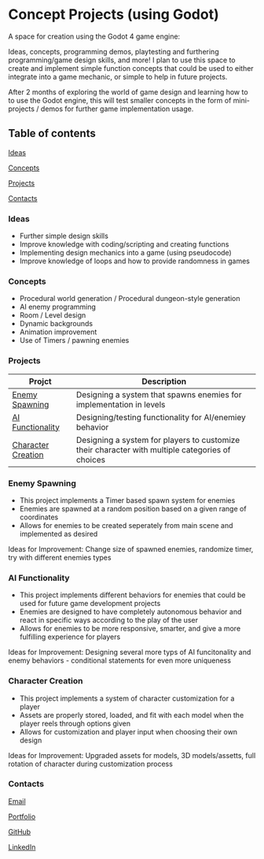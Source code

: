 # Concept Projects (using Godot)

A space for creation using the Godot 4 game engine:

Ideas, concepts, programming demos, playtesting and furthering programming/game design skills, and more!
I plan to use this space to create and implement simple function concepts that could be used to either integrate into a game mechanic,
or simple to help in future projects.


After 2 months of exploring the world of game design and learning how to to use the Godot engine, this will test smaller concepts in the form of mini-projects / demos for further game implementation usage.


## Table of contents
[Ideas](#ideas)

[Concepts](#concepts)

[Projects](#projects)

[Contacts](#contacts)



### Ideas
- Further simple design skills
- Improve knowledge with coding/scripting and creating functions
- Implementing design mechanics into a game (using pseudocode)
- Improve knowledge of loops and how to provide randomness in games


### Concepts
- Procedural world generation / Procedural dungeon-style generation
- AI enemy programming
- Room / Level design
- Dynamic backgrounds
- Animation improvement 
- Use of Timers / pawning enemies


### Projects
| Projct |              Description |
| ------------ | ------------ |
| [Enemy Spawning](#enemy-spawning) | Designing a system that spawns enemies for implementation in levels |
| [AI Functionality](#ai-functionality) | Designing/testing functionality for AI/enemiey behavior |
| [Character Creation](#character-creation) | Designing a system for players to customize their character with multiple categories of choices |




### Enemy Spawning
 - This project implements a Timer based spawn system for enemies
 - Enemies are spawned at a random position based on a given range of coordinates
 - Allows for enemies to be created seperately from main scene and implemented as desired

 Ideas for Improvement: Change size of spawned enemies, randomize timer, try with different enemies types

 ### AI Functionality
 - This project implements different behaviors for enemies that could be used for future game development projects
 - Enemies are designed to have completely autonomous behavior and react in specific ways according to the play of the user
 - Allows for enemies to be more responsive, smarter, and give a more fulfilling experience for players

 Ideas for Improvement: Designing several more typs of AI funcitonality and enemy behaviors - conditional statements for even more uniqueness

 ### Character Creation
 - This project implements a system of character customization for a player
 - Assets are properly stored, loaded, and fit with each model when the player reels through options given
 - Allows for customization and player input when choosing their own design

 Ideas for Improvement: Upgraded assets for models, 3D models/assetts, full rotation of character during customization process


### Contacts
[Email](philip.kubisz@gmail.com)

[Portfolio](https://philip-kubisz-portfolio.netlify.app/)

[GitHub](https://github.com/PhilKubz)

[LinkedIn](https://www.linkedin.com/in/philip-kubisz-a62314271/)